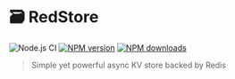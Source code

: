 # 🗃️ RedStore

![Node.js CI](https://github.com/lolPants/redstore/workflows/Node.js%20CI/badge.svg?branch=master)
[![NPM version](https://img.shields.io/npm/v/@lolpants/redstore.svg?maxAge=3600)](https://www.npmjs.com/package/@lolpants/redstore)
[![NPM downloads](https://img.shields.io/npm/dt/@lolpants/redstore.svg?maxAge=3600)](https://www.npmjs.com/package/@lolpants/redstore)

> Simple yet powerful async KV store backed by Redis
